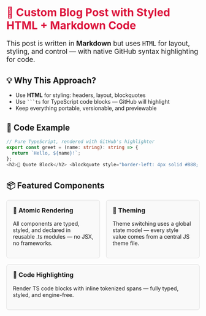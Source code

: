 <h1 style="color: crimson;">🚀 Custom Blog Post with Styled HTML + Markdown Code</h1>

<p style="font-size: 1.1rem;">
This post is written in <strong>Markdown</strong> but uses <code>HTML</code> for layout, styling, and control — with native GitHub syntax highlighting for code.
</p>

<h2 style="margin-top: 2rem;">💡 Why This Approach?</h2>

<ul>
  <li>Use <strong>HTML</strong> for styling: headers, layout, blockquotes</li>
  <li>Use <code>```ts</code> for TypeScript code blocks — GitHub will highlight</li>
  <li>Keep everything portable, versionable, and previewable</li>
</ul>

<h2>🧱 Code Example</h2>

```ts
// Pure TypeScript, rendered with GitHub's highlighter
export const greet = (name: string): string => {
  return `Hello, ${name}!`;
};
<h2>📌 Quote Block</h2> <blockquote style="border-left: 4px solid #888; padding-left: 1rem; color: #555;"> Code is cognition — not configuration. </blockquote> <h2>🔗 Links</h2> <p>Visit my <a href="https://mhmtlgly.github.io/" target="_blank">GitHub Pages site</a> for live demos.</p> <h2>📁 Categories</h2> <ul> <li><a href="/categories/architecture">Architecture</a></li> <li><a href="/categories/typescript">TypeScript</a></li> <li><a href="/categories/editor">Editor</a></li> </ul> <hr> <p style="font-size: 0.9rem; color: gray;"> Authored by <strong>@mhmtlgly</strong> · Published June 26, 2025 </p>
```

<h2 style="margin-top: 2rem;">📦 Featured Components</h2>

<div style="display: flex; gap: 1rem; flex-wrap: wrap; margin-top: 1rem;">

  <div style="flex: 1 1 30%; padding: 1rem; border: 1px solid #ddd; border-radius: 6px; background: #f9f9f9;">
    <h3 style="margin-top: 0;">🧱 Atomic Rendering</h3>
    <p>All components are typed, styled, and declared in reusable .ts modules — no JSX, no frameworks.</p>
  </div>

  <div style="flex: 1 1 30%; padding: 1rem; border: 1px solid #ddd; border-radius: 6px; background: #f9f9f9;">
    <h3 style="margin-top: 0;">🎨 Theming</h3>
    <p>Theme switching uses a global state model — every style value comes from a central JS theme file.</p>
  </div>

  <div style="flex: 1 1 30%; padding: 1rem; border: 1px solid #ddd; border-radius: 6px; background: #f9f9f9;">
    <h3 style="margin-top: 0;">🧠 Code Highlighting</h3>
    <p>Render TS code blocks with inline tokenized spans — fully typed, styled, and engine-free.</p>
  </div>

</div>

